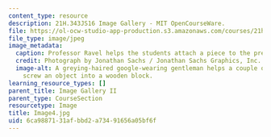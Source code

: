 ```yaml
---
content_type: resource
description: 21H.343JS16 Image Gallery - MIT OpenCourseWare.
file: https://ol-ocw-studio-app-production.s3.amazonaws.com/courses/21h-343j-making-books-the-renaissance-and-today-spring-2016/6ca9887131afbbd2a73491656a05bf6f_Image4.jpg
file_type: image/jpeg
image_metadata:
  caption: Professor Ravel helps the students attach a piece to the press.
  credit: Photograph by Jonathan Sachs / Jonathan Sachs Graphics, Inc.
  image-alt: A greying-haired google-wearing gentleman helps a couple of students
    screw an object into a wooden block.
learning_resource_types: []
parent_title: Image Gallery II
parent_type: CourseSection
resourcetype: Image
title: Image4.jpg
uid: 6ca98871-31af-bbd2-a734-91656a05bf6f
---
```


